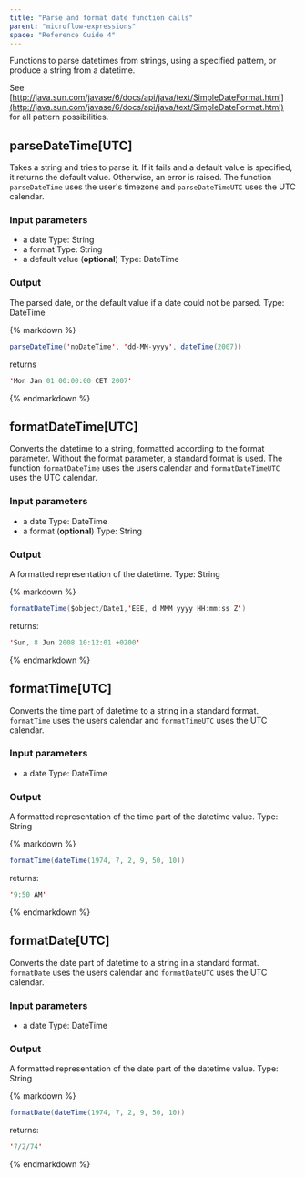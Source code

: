 ```yaml
---
title: "Parse and format date function calls"
parent: "microflow-expressions"
space: "Reference Guide 4"
---
```

Functions to parse datetimes from strings, using a specified pattern, or produce a string from a datetime.

See [http://java.sun.com/javase/6/docs/api/java/text/SimpleDateFormat.html](http://java.sun.com/javase/6/docs/api/java/text/SimpleDateFormat.html) for all pattern possibilities.

## parseDateTime[UTC]

Takes a string and tries to parse it. If it fails and a default value is specified, it returns the default value. Otherwise, an error is raised. The function `parseDateTime` uses the user's timezone and `parseDateTimeUTC` uses the UTC calendar.

### Input parameters

*   a date
    Type: String
*   a format
    Type: String
*   a default value (**optional**)
    Type: DateTime

### Output

The parsed date, or the default value if a date could not be parsed.
Type: DateTime

<div class="alert alert-info">{% markdown %}

```java
parseDateTime('noDateTime', 'dd-MM-yyyy', dateTime(2007))

```

returns

```java
'Mon Jan 01 00:00:00 CET 2007'

```

{% endmarkdown %}</div>

## formatDateTime[UTC]

Converts the datetime to a string, formatted according to the format parameter. Without the format parameter, a standard format is used. The function `formatDateTime` uses the users calendar and `formatDateTimeUTC` uses the UTC calendar.

### Input parameters

*   a date
    Type: DateTime
*   a format (**optional**)
    Type: String

### Output

A formatted representation of the datetime.
Type: String

<div class="alert alert-info">{% markdown %}

```java
formatDateTime($object/Date1,'EEE, d MMM yyyy HH:mm:ss Z')

```

returns:

```java
'Sun, 8 Jun 2008 10:12:01 +0200'

```

{% endmarkdown %}</div>

## formatTime[UTC]

Converts the time part of datetime to a string in a standard format. `formatTime` uses the users calendar and `formatTimeUTC` uses the UTC calendar.

### Input parameters

*   a date
    Type: DateTime

### Output

A formatted representation of the time part of the datetime value.
Type: String

<div class="alert alert-info">{% markdown %}

```java
formatTime(dateTime(1974, 7, 2, 9, 50, 10))

```

returns:

```java
'9:50 AM'

```

{% endmarkdown %}</div>

## formatDate[UTC]

Converts the date part of datetime to a string in a standard format. `formatDate` uses the users calendar and `formatDateUTC` uses the UTC calendar.

### Input parameters

*   a date
    Type: DateTime

### Output

A formatted representation of the date part of the datetime value.
Type: String

<div class="alert alert-info">{% markdown %}

```java
formatDate(dateTime(1974, 7, 2, 9, 50, 10))

```

returns:

```java
'7/2/74'

```

{% endmarkdown %}</div>
